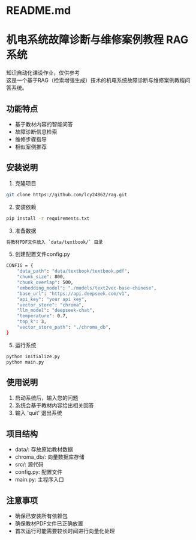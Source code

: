 # README.md
# 机电系统故障诊断与维修案例教程 RAG系统
知识自动化课设作业，仅供参考  
这是一个基于RAG（检索增强生成）技术的机电系统故障诊断与维修案例教程问答系统。

## 功能特点

- 基于教材内容的智能问答
- 故障诊断信息检索
- 维修步骤指导
- 相似案例推荐

## 安装说明

1. 克隆项目
```bash
git clone https://github.com/lcy24862/rag.git
```

2. 安装依赖
```bash
pip install -r requirements.txt
```

3. 准备数据
```bash
将教材PDF文件放入 `data/textbook/` 目录  
```

5. 创建配置文件config.py
```bash
CONFIG = {
    "data_path": "data/textbook/textbook.pdf",
    "chunk_size": 800,
    "chunk_overlap": 500,
    "embedding_model": "./models/text2vec-base-chinese",
    "base_url": "https://api.deepseek.com/v1",
    "api_key": "your api key",
    "vector_store": "chroma",
    "llm_model": "deepseek-chat",
    "temperature": 0.7,
    "top_k": 3,
    "vector_store_path": "./chroma_db",
}
```  
5. 运行系统
```bash
python initialize.py
python main.py
```

## 使用说明

1. 启动系统后，输入您的问题
2. 系统会基于教材内容给出相关回答
3. 输入 'quit' 退出系统

## 项目结构

- data/: 存放原始教材数据
- chroma_db/: 向量数据库存储
- src/: 源代码
- config.py: 配置文件
- main.py: 主程序入口

## 注意事项

- 确保已安装所有依赖包
- 确保教材PDF文件已正确放置
- 首次运行可能需要较长时间进行向量化处理
